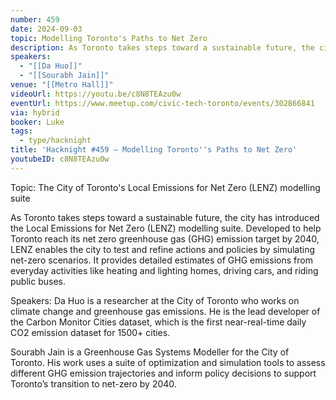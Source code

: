 ```yaml
---
number: 459
date: 2024-09-03
topic: Modelling Toronto's Paths to Net Zero
description: As Toronto takes steps toward a sustainable future, the city has introduced the Local Emissions for Net Zero (LENZ) modelling suite. Developed to help Toronto reach its net zero greenhouse gas (GHG) emission target by 2040, LENZ enables the city to test and refine actions and policies by simulating net-zero scenarios. It provides detailed estimates of GHG emissions from everyday activities like heating and lighting homes, driving cars, and riding public buses.
speakers:
  - "[[Da Huo]]"
  - "[[Sourabh Jain]]"
venue: "[[Metro Hall]]"
videoUrl: https://youtu.be/c8N8TEAzu0w
eventUrl: https://www.meetup.com/civic-tech-toronto/events/302866841
via: hybrid
booker: Luke
tags:
  - type/hacknight
title: 'Hacknight #459 – Modelling Toronto''s Paths to Net Zero'
youtubeID: c8N8TEAzu0w
---
```

Topic: The City of Toronto's Local Emissions for Net Zero (LENZ) modelling suite

As Toronto takes steps toward a sustainable future, the city has introduced the Local Emissions for Net Zero (LENZ) modelling suite. Developed to help Toronto reach its net zero greenhouse gas (GHG) emission target by 2040, LENZ enables the city to test and refine actions and policies by simulating net-zero scenarios. It provides detailed estimates of GHG emissions from everyday activities like heating and lighting homes, driving cars, and riding public buses.

Speakers:
Da Huo is a researcher at the City of Toronto who works on climate change and greenhouse gas emissions. He is the lead developer of the Carbon Monitor Cities dataset, which is the first near-real-time daily CO2 emission dataset for 1500+ cities.

Sourabh Jain is a Greenhouse Gas Systems Modeller for the City of Toronto. His work uses a suite of optimization and simulation tools to assess different GHG emission trajectories and inform policy decisions to support Toronto’s transition to net-zero by 2040.
